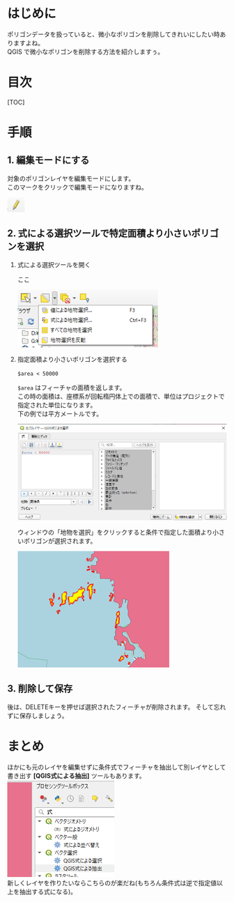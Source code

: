 <!--
.. title: QGISで小さいポリゴンを削除する
.. slug: area-selection
.. date: 2021-09-18 20:55:46 UTC+09:00
.. tags: QGIS, GIS
.. category: 
.. link: 
.. description: 
.. type: text
-->

# はじめに

ポリゴンデータを扱っていると、微小なポリゴンを削除してきれいにしたい時ありますよね。  
QGIS で微小なポリゴンを削除する方法を紹介しますぅ。

<!-- TEASER_END -->

# 目次

[TOC]

# 手順

## 1. 編集モードにする

対象のポリゴンレイヤを編集モードにします。  
このマークをクリックで編集モードになりますね。

![編集開始ボタン](/images/posts/gis/qgis-paste-button.png)

## 2. 式による選択ツールで特定面積より小さいポリゴンを選択

1. 式による選択ツールを開く

    ここ

    ![式による選択ツール](../../images/posts/gis/qgis-select-by-expression.png)

2. 指定面積より小さいポリゴンを選択する

    `$area < 50000`

    `$area` はフィーチャの面積を返します。  
    この時の面積は、座標系が回転楕円体上での面積で、単位はプロジェクトで指定された単位になります。  
    下の例では平方メートルです。

    ![式による選択ウィンドウ](../../images/posts/gis/qgis-select-by-expression-window.png)

    ウィンドウの「地物を選択」をクリックすると条件で指定した面積より小さいポリゴンが選択されます。

    ![選択されたポリゴン](../../images/posts/gis/qgis-selected-polygon-features.png)

## 3. 削除して保存

後は、DELETEキーを押せば選択されたフィーチャが削除されます。
そして忘れずに保存しましょう。

# まとめ

ほかにも元のレイヤを編集せずに条件式でフィーチャを抽出して別レイヤとして書き出す **[QGIS式による抽出]** ツールもあります。  
![抽出ツール](../../images/posts/gis/qgis-extract-by-expression-menu.png)  
新しくレイヤを作りたいならこちらのが楽だね(もちろん条件式は逆で指定値以上を抽出する式になる)。
